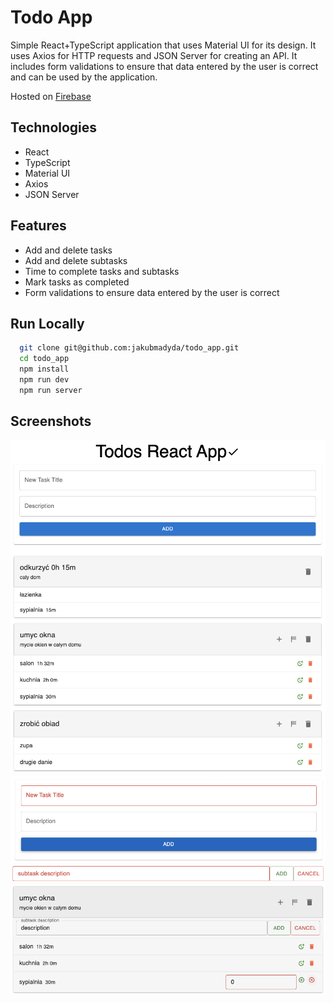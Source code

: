 # Todo App

Simple React+TypeScript application that uses Material UI for its design. 
It uses Axios for HTTP requests and JSON Server for creating an API. 
It includes form validations to ensure that data entered by the user is correct and can be used by the application.

Hosted on [Firebase](https://todo-jm-b85fe.web.app/)

## Technologies

- React
- TypeScript
- Material UI
- Axios
- JSON Server


## Features

- Add and delete tasks
- Add and delete subtasks
- Time to complete tasks and subtasks
- Mark tasks as completed
- Form validations to ensure data entered by the user is correct

## Run Locally

```bash
  git clone git@github.com:jakubmadyda/todo_app.git
  cd todo_app
  npm install
  npm run dev
  npm run server
```

## Screenshots

![App Screenshot](./screenshot1.png)
![App Screenshot](./screenshot2.png)
![App Screenshot](./screenshot3.png)
![App Screenshot](./screenshot4.png)

